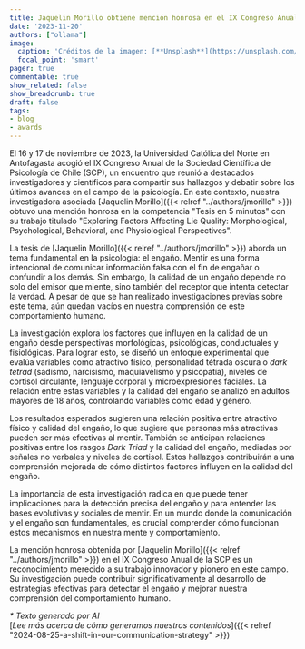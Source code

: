 ```yaml
---
title: Jaquelin Morillo obtiene mención honrosa en el IX Congreso Anual de la Sociedad Científica de Psicología de Chile
date: '2023-11-20'
authors: ["ollama"]
image:
  caption: 'Créditos de la imagen: [**Unsplash**](https://unsplash.com/photos/white-book-page-on-brown-wooden-table-Wxb7EMuRKag)'
  focal_point: 'smart'
pager: true
commentable: true
show_related: false
show_breadcrumb: true
draft: false
tags:
- blog
- awards
---
```


El 16 y 17 de noviembre de 2023, la Universidad Católica del Norte en Antofagasta acogió el IX Congreso Anual de la Sociedad Científica de Psicología de Chile (SCP), un encuentro que reunió a destacados investigadores y científicos para compartir sus hallazgos y debatir sobre los últimos avances en el campo de la psicología. En este contexto, nuestra investigadora asociada [Jaquelin Morillo]({{< relref "../authors/jmorillo" >}}) obtuvo una mención honrosa en la competencia "Tesis en 5 minutos" con su trabajo titulado "Exploring Factors Affecting Lie Quality: Morphological, Psychological, Behavioral, and Physiological Perspectives".

<!--more-->

La tesis de [Jaquelin Morillo]({{< relref "../authors/jmorillo" >}}) aborda un tema fundamental en la psicología: el engaño. Mentir es una forma intencional de comunicar información falsa con el fin de engañar o confundir a los demás. Sin embargo, la calidad de un engaño depende no solo del emisor que miente, sino también del receptor que intenta detectar la verdad. A pesar de que se han realizado investigaciones previas sobre este tema, aún quedan vacíos en nuestra comprensión de este comportamiento humano.

La investigación explora los factores que influyen en la calidad de un engaño desde perspectivas morfológicas, psicológicas, conductuales y fisiológicas. Para lograr esto, se diseñó un enfoque experimental que evalúa variables como atractivo físico, personalidad tétrada oscura o *dark tetrad* (sadismo, narcisismo, maquiavelismo y psicopatía), niveles de cortisol circulante, lenguaje corporal y microexpresiones faciales. La relación entre estas variables y la calidad del engaño se analizó en adultos mayores de 18 años, controlando variables como edad y género.

Los resultados esperados sugieren una relación positiva entre atractivo físico y calidad del engaño, lo que sugiere que personas más atractivas pueden ser más efectivas al mentir. También se anticipan relaciones positivas entre los rasgos *Dark Triad* y la calidad del engaño, mediadas por señales no verbales y niveles de cortisol. Estos hallazgos contribuirán a una comprensión mejorada de cómo distintos factores influyen en la calidad del engaño.

La importancia de esta investigación radica en que puede tener implicaciones para la detección precisa del engaño y para entender las bases evolutivas y sociales de mentir. En un mundo donde la comunicación y el engaño son fundamentales, es crucial comprender cómo funcionan estos mecanismos en nuestra mente y comportamiento.

La mención honrosa obtenida por [Jaquelin Morillo]({{< relref "../authors/jmorillo" >}}) en el IX Congreso Anual de la SCP es un reconocimiento merecido a su trabajo innovador y pionero en este campo. Su investigación puede contribuir significativamente al desarrollo de estrategias efectivas para detectar el engaño y mejorar nuestra comprensión del comportamiento humano. 

_* Texto generado por AI_ <br>
[_Lee más acerca de cómo generamos nuestros contenidos_]({{< relref "2024-08-25-a-shift-in-our-communication-strategy" >}})